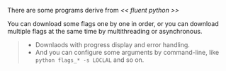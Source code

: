 There are some programs derive from *<< fluent python >>*

You can download some flags one by one in order, or you can download multiple flags at the same time by multithreading or asynchronous.
> - Downlaods with progress display and error handling.
> - And you can configure some arguments by command-line, like `python flags_* -s LOCLAL` and so on.
